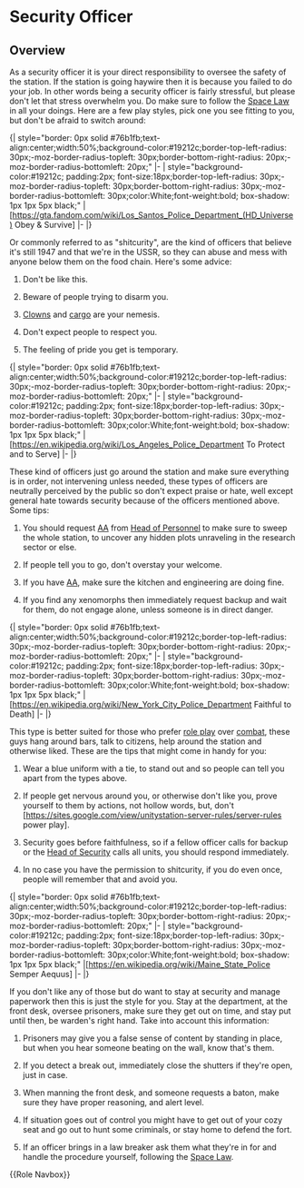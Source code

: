 # Security Officer

## Overview

As a security officer it is your direct responsibility to oversee the safety of the station. If the station is going haywire then it is because you failed to do your job. In other words being a security officer is fairly stressful, but please don't let that stress overwhelm you. Do make sure to follow the [Space Law](Space-Law.md) in all your doings. Here are a few play styles, pick one you see fitting to you, but don't be afraid to switch around:

{| style="border: 0px solid #76b1fb;text-align:center;width:50%;background-color:#19212c;border-top-left-radius: 30px;-moz-border-radius-topleft: 30px;border-bottom-right-radius: 20px;-moz-border-radius-bottomleft: 20px;"
|-
| style="background-color:#19212c; padding:2px; font-size:18px;border-top-left-radius: 30px;-moz-border-radius-topleft: 30px;border-bottom-right-radius: 30px;-moz-border-radius-bottomleft: 30px;color:White;font-weight:bold; box-shadow: 1px 1px 5px black;" |[https://gta.fandom.com/wiki/Los_Santos_Police_Department_(HD_Universe) Obey & Survive]
|-
|}

Or commonly referred to as "shitcurity", are the kind of officers that believe it's still 1947 and that we're in the USSR, so they can abuse and mess with anyone below them on the food chain. Here's some advice:

1) Don't be like this.

2) Beware of people trying to disarm you.

3) [Clowns](Clown.md) and [cargo](Cargo-Technician.md) are your nemesis.

4) Don't expect people to respect you.

5) The feeling of pride you get is temporary.

{| style="border: 0px solid #76b1fb;text-align:center;width:50%;background-color:#19212c;border-top-left-radius: 30px;-moz-border-radius-topleft: 30px;border-bottom-right-radius: 20px;-moz-border-radius-bottomleft: 20px;"
|-
| style="background-color:#19212c; padding:2px; font-size:18px;border-top-left-radius: 30px;-moz-border-radius-topleft: 30px;border-bottom-right-radius: 30px;-moz-border-radius-bottomleft: 30px;color:White;font-weight:bold; box-shadow: 1px 1px 5px black;" |[https://en.wikipedia.org/wiki/Los_Angeles_Police_Department To Protect and to Serve]
|-
|}

These kind of officers just go around the station and make sure everything is in order, not intervening unless needed, these types of officers are neutrally perceived by the public so don't expect praise or hate, well except general hate towards security because of the officers mentioned above. Some tips:

1) You should request [AA](All-access.md) from [Head of Personnel](HoP.md) to make sure to sweep the whole station, to uncover any hidden plots unraveling in the research sector or else.

2) If people tell you to go, don't overstay your welcome.

3) If you have [AA](All-access.md), make sure the kitchen and engineering are doing fine.

4) If you find any xenomorphs then immediately request backup and wait for them, do not engage alone, unless someone is in direct danger.


{| style="border: 0px solid #76b1fb;text-align:center;width:50%;background-color:#19212c;border-top-left-radius: 30px;-moz-border-radius-topleft: 30px;border-bottom-right-radius: 20px;-moz-border-radius-bottomleft: 20px;"
|-
| style="background-color:#19212c; padding:2px; font-size:18px;border-top-left-radius: 30px;-moz-border-radius-topleft: 30px;border-bottom-right-radius: 30px;-moz-border-radius-bottomleft: 30px;color:White;font-weight:bold; box-shadow: 1px 1px 5px black;" |[https://en.wikipedia.org/wiki/New_York_City_Police_Department Faithful to Death]
|-
|}

This type is better suited for those who prefer [role play](Rp-words-and-abbreviations.md) over [combat](Combat.md), these guys hang around bars, talk to citizens, help around the station and otherwise liked. These are the tips that might come in handy for you:

1) Wear a blue uniform with a tie, to stand out and so people can tell you apart from the types above.

2) If people get nervous around you, or otherwise don't like you, prove yourself to them by actions, not hollow words, but, don't [https://sites.google.com/view/unitystation-server-rules/server-rules power play].

3) Security goes before faithfulness, so if a fellow officer calls for backup or the [Head of Security](Head-of-Security.md) calls all units, you should respond immediately.

4) In no case you have the permission to shitcurity, if you do even once, people will remember that and avoid you.

{| style="border: 0px solid #76b1fb;text-align:center;width:50%;background-color:#19212c;border-top-left-radius: 30px;-moz-border-radius-topleft: 30px;border-bottom-right-radius: 20px;-moz-border-radius-bottomleft: 20px;"
|-
| style="background-color:#19212c; padding:2px; font-size:18px;border-top-left-radius: 30px;-moz-border-radius-topleft: 30px;border-bottom-right-radius: 30px;-moz-border-radius-bottomleft: 30px;color:White;font-weight:bold; box-shadow: 1px 1px 5px black;" |[https://en.wikipedia.org/wiki/Maine_State_Police Semper Aequus]
|-
|}

If you don't like any of those but do want to stay at security and manage paperwork then this is just the style for you. Stay at the department, at the front desk, oversee prisoners, make sure they get out on time, and stay put until then, be warden's right hand. Take into account this information:

1) Prisoners may give you a false sense of content by standing in place, but when you hear someone beating on the wall, know that's them.

2) If you detect a break out, immediately close the shutters if they're open, just in case.

3) When manning the front desk, and someone requests a baton, make sure they have proper reasoning, and alert level.

4) If situation goes out of control you might have to get out of your cozy seat and go out to hunt some criminals, or stay home to defend the fort.

5) If an officer brings in a law breaker ask them what they're in for and handle the procedure yourself, following the [Space Law](Space-Law.md).

{{Role Navbox}}